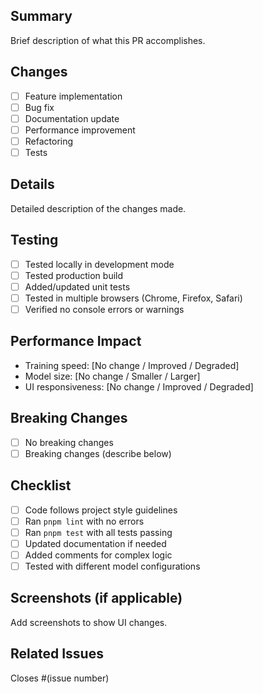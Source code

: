 ## Summary

Brief description of what this PR accomplishes.

## Changes

- [ ] Feature implementation
- [ ] Bug fix
- [ ] Documentation update
- [ ] Performance improvement
- [ ] Refactoring
- [ ] Tests

## Details

Detailed description of the changes made.

## Testing

- [ ] Tested locally in development mode
- [ ] Tested production build
- [ ] Added/updated unit tests
- [ ] Tested in multiple browsers (Chrome, Firefox, Safari)
- [ ] Verified no console errors or warnings

## Performance Impact

- Training speed: [No change / Improved / Degraded]
- Model size: [No change / Smaller / Larger]
- UI responsiveness: [No change / Improved / Degraded]

## Breaking Changes

- [ ] No breaking changes
- [ ] Breaking changes (describe below)

## Checklist

- [ ] Code follows project style guidelines
- [ ] Ran `pnpm lint` with no errors
- [ ] Ran `pnpm test` with all tests passing
- [ ] Updated documentation if needed
- [ ] Added comments for complex logic
- [ ] Tested with different model configurations

## Screenshots (if applicable)

Add screenshots to show UI changes.

## Related Issues

Closes #(issue number)
